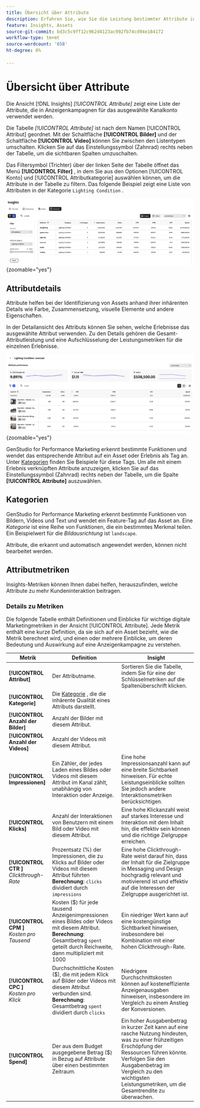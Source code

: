 ```yaml
---
title: Übersicht über Attribute
description: Erfahren Sie, wie Sie die Leistung bestimmter Attribute in Adobe GenStudio for Performance Marketing bewerten.
feature: Insights, Assets
source-git-commit: bd3c5c9ff12c962d4123ac992fb74cd94e184172
workflow-type: tm+mt
source-wordcount: '658'
ht-degree: 0%

---
```


# Übersicht über Attribute

Die Ansicht [!DNL Insights] _[!UICONTROL Attribute]_ zeigt eine Liste der Attribute, die in Anzeigenkampagnen für das ausgewählte Kanalkonto verwendet werden.

Die Tabelle _[!UICONTROL Attribute]_ ist nach dem Namen [!UICONTROL Attribut] geordnet. Mit der Schaltfläche **[!UICONTROL Bilder]** und der Schaltfläche **[!UICONTROL Video]** können Sie zwischen den Listentypen umschalten. Klicken Sie auf das Einstellungssymbol (Zahnrad) rechts neben der Tabelle, um die sichtbaren Spalten umzuschalten.

Das Filtersymbol (Trichter) über der linken Seite der Tabelle öffnet das Menü **[!UICONTROL Filter]** , in dem Sie aus den Optionen [!UICONTROL Konto] und [!UICONTROL Attributkategorie] auswählen können, um die Attribute in der Tabelle zu filtern. Das folgende Beispiel zeigt eine Liste von Attributen in der Kategorie `Lighting Condition` .

![Filter und Tabelle der Attribute](/help/assets/insights-attributes-filter.png){zoomable="yes"}

## Attributdetails

Attribute helfen bei der Identifizierung von Assets anhand ihrer inhärenten Details wie Farbe, Zusammensetzung, visuelle Elemente und andere Eigenschaften.

In der Detailansicht des Attributs können Sie sehen, welche Erlebnisse das ausgewählte Attribut verwenden. Zu den Details gehören die Gesamt-Attributleistung und eine Aufschlüsselung der Leistungsmetriken für die einzelnen Erlebnisse.

![Attribute Performance metrics](/help/assets/insights-attribute-details.png){zoomable="yes"}

GenStudio for Performance Marketing erkennt bestimmte Funktionen und wendet das entsprechende Attribut auf ein Asset oder Erlebnis als Tag an. Unter [Kategorien](#categories) finden Sie Beispiele für diese Tags. Um alle mit einem Erlebnis verknüpften Attribute anzuzeigen, klicken Sie auf das Einstellungssymbol (Zahnrad) rechts neben der Tabelle, um die Spalte **[!UICONTROL Attribute]** auszuwählen.

## Kategorien

GenStudio for Performance Marketing erkennt bestimmte Funktionen von Bildern, Videos und Text und wendet ein Feature-Tag auf das Asset an. Eine _Kategorie_ ist eine Reihe von Funktionen, die ein bestimmtes Merkmal teilen. Ein Beispielwert für die _Bildausrichtung_ ist `landscape`.

Attribute, die erkannt und automatisch angewendet werden, können nicht bearbeitet werden.

<!--
Select any of the following to open a detailed list of feature categories:

+++**Image features**

| Category               | Values                              |
| ---------------------- | ----------------------------------- |
| Background Colors      | 14 colors |
| Camera Position        | - `low angle`, `high angle`, `dutch angle`<br>- `overhead view`, `eye level`,`bird's eye view` |
| Camera Proximity       | `close up`, `mid shot`, `long shot` |
| Camera Setting         | - `fast shutter speed`, `long exposure`, `double exposure`<br>- `normal mode`, `flash`, `macro`, `wide-angle`<br>- `black and white`, `surreal`<br>- `bokeh blur`, `motion blur`, `tilt-shift blur` |
| Foreground Colors      | 14 colors |
| Image Type             | `photograph`, `sketch`, `painting`, `digital cartoon`, `infographics`, `graphic design`, `collage`, `screenshot` |
| Lighting Condition     | golden hour, blue hour, midday, overcast, night, high-key, low-key, daylight, incandescent, fluorescent, colorful, studio |
| Objects                | The items, entities, and elements that are visible, such as `lighthouse`, `orchid`, or `tunnel`. |
| Orientation            | Examples: `landscape`, `portrait`, `square` |
| Overall Tone           | `warm`, `cool`, `neutral` |
| People Categories      | Examples: `person`, `social group`, `people`, `kid` |
| Photography Styles     | `aerial photography`, `aerial photography`, `architectural photography`, `astrophotography`, `black and white photography`, `business photography`, `cityscape photography`, `commercial photography`, `composite photography`, `creative photography`, `editorial photography`, `event photography`, `family photography`, `fashion photography`, `fine art photography`, `food photography`, `holiday photography`, `indoor photography`, `landscape photography`, `lifestyle photography`, `macro photography`, `minimalist photography`, `night photography`, `outdoor photography`, `pet photography`, `portrait photography`, `product photography`, `real estate photography`, `seascape photography`, `sports photography`, `still-life photography`, `street photography`, `travel photography`, `underwater photography`, `wildlife photography` |
| Scenes                 | Examples: `city`, `island`, `living room` |
| Tags                   | Examples: `gaming`, `law`, `yoga` |
| Visual Attention Spread| The level of viewer attention spread across an image: `high`, `low` |
| Visual Content Density | The amount of information or detail in an image: `high`, `low` |

+++

+++**Video features**

| Category               | Values                              |
| ---------------------- | ----------------------------------- |
| Audio Genre  | |
| Audio Genre Category  | |
| Audio Mood  | |
| Audio Types| |
| Objects  | |
| Orientation  | |
| People Categories  | |
| Scenes  | |
| Styles  | |
| Tags   | |
| Video Category  | |
| Video Type  | |

+++

+++**Text features**

| Category               | Values                              |
| ---------------------- | ----------------------------------- |
| Emojis Count  | |
| HashTags Count  | |
| Keywords  | |
| Marketing Emotions  | |
| Narratives  |  |
| Persuasion Strategies  |  |
| Readability  | |
| Sentences Count  | |
| Stop Words Ratio  | |
| Text Quotes Count  | |
| Tones  | |
| Words Count  | |
| Words Count Per Sentence  | |

+++

-->

## Attributmetriken

Insights-Metriken können Ihnen dabei helfen, herauszufinden, welche Attribute zu mehr Kundeninteraktion beitragen.

### Details zu Metriken

Die folgende Tabelle enthält Definitionen und Einblicke für wichtige digitale Marketingmetriken in der Ansicht [!UICONTROL Attribute]. Jede Metrik enthält eine kurze Definition, da sie sich auf ein Asset bezieht, wie die Metrik berechnet wird, und einen oder mehrere Einblicke, um deren Bedeutung und Auswirkung auf eine Anzeigenkampagne zu verstehen.

| Metrik | Definition | Insight |
| ---------------------- | ----------------------------- | -------------------------------- |
| **[!UICONTROL Attribut]** | Der Attributname. | Sortieren Sie die Tabelle, indem Sie für eine der Schlüsselmetriken auf die Spaltenüberschrift klicken. |
| **[!UICONTROL Kategorie]** | Die [Kategorie](#categories) , die die inhärente Qualität eines Attributs darstellt. |  |
| **[!UICONTROL Anzahl der Bilder]** | Anzahl der Bilder mit diesem Attribut. |  |
| **[!UICONTROL Anzahl der Videos]** | Anzahl der Videos mit diesem Attribut. |  |
| **[!UICONTROL Impressionen]** | Ein Zähler, der jedes Laden eines Bildes oder Videos mit diesem Attribut im Kanal zählt, unabhängig von Interaktion oder Anzeige. | Eine hohe Impressionsanzahl kann auf eine breite Sichtbarkeit hinweisen. Für echte Leistungseinblicke sollten Sie jedoch andere Interaktionsmetriken berücksichtigen. |
| **[!UICONTROL Klicks]** | Anzahl der Interaktionen von Benutzern mit einem Bild oder Video mit diesem Attribut. | Eine hohe Klickanzahl weist auf starkes Interesse und Interaktion mit dem Inhalt hin, die effektiv sein können und die richtige Zielgruppe erreichen. |
| **[!UICONTROL CTR ]**<br>_Clickthrough-Rate_ | Prozentsatz (%) der Impressionen, die zu Klicks auf Bilder oder Videos mit diesem Attribut führten <br>**Berechnung**: `clicks` dividiert durch `impressions` | Eine hohe Clickthrough-Rate weist darauf hin, dass der Inhalt für die Zielgruppe in Messaging und Design hochgradig relevant und motivierend ist und effektiv auf die Interessen der Zielgruppe ausgerichtet ist. |
| **[!UICONTROL CPM ]**<br>_Kosten pro Tausend_ | Kosten ($) für jede tausend Anzeigenimpressionen eines Bildes oder Videos mit diesem Attribut.<br>**Berechnung**: Gesamtbetrag `spent` geteilt durch Reichweite, dann multipliziert mit 1000 | Ein niedriger Wert kann auf eine kostengünstige Sichtbarkeit hinweisen, insbesondere bei Kombination mit einer hohen Clickthrough-Rate. |
| **[!UICONTROL CPC ]**<br>_Kosten pro Klick_ | Durchschnittliche Kosten ($), die mit jedem Klick auf Bilder oder Videos mit diesem Attribut verbunden sind.<br>**Berechnung**: Gesamtbetrag `spent` dividiert durch `clicks` | Niedrigere Durchschnittskosten können auf kosteneffiziente Anzeigenausgaben hinweisen, insbesondere im Vergleich zu einem Anstieg der Konversionen. |
| **[!UICONTROL Spend]** | Der aus dem Budget ausgegebene Betrag ($) in Bezug auf Attribute über einen bestimmten Zeitraum. | Ein hoher Ausgabenbetrag in kurzer Zeit kann auf eine rasche Nutzung hindeuten, was zu einer frühzeitigen Erschöpfung der Ressourcen führen könnte. Verfolgen Sie den Ausgabenbetrag im Vergleich zu den wichtigsten Leistungsmetriken, um die Gesamtrendite zu überwachen. |
